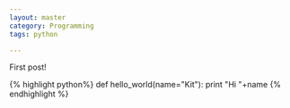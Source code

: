 ```yaml
---
layout: master
category: Programming
tags: python

---
```


First post!

{% highlight python%}
def hello_world(name="Kit"):
	print "Hi "+name
{% endhighlight %}

